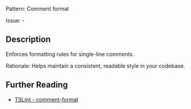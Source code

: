 Pattern: Comment format

Issue: -

## Description

Enforces formatting rules for single-line comments.  
  
Rationale: Helps maintain a consistent, readable style in your codebase.

## Further Reading

* [TSLint - comment-format](https://palantir.github.io/tslint/rules/comment-format)